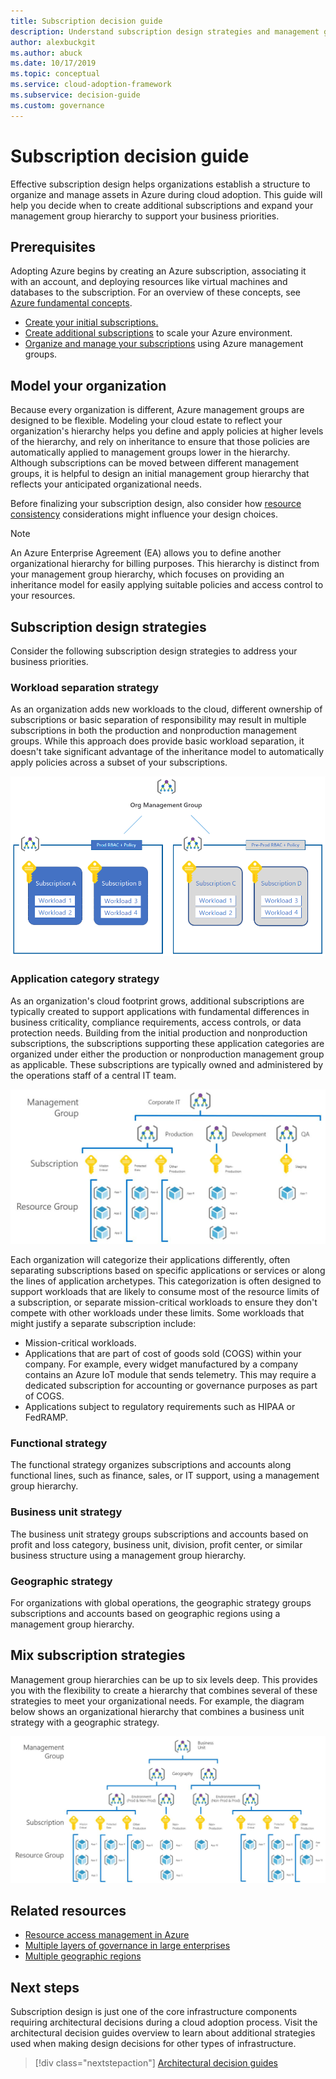 ```yaml
---
title: Subscription decision guide
description: Understand subscription design strategies and management group hierarchy to organize your Azure assets.
author: alexbuckgit
ms.author: abuck
ms.date: 10/17/2019
ms.topic: conceptual
ms.service: cloud-adoption-framework
ms.subservice: decision-guide
ms.custom: governance
---
```


# Subscription decision guide

Effective subscription design helps organizations establish a structure to organize and manage assets in Azure during cloud adoption. This guide will help you decide when to create additional subscriptions and expand your management group hierarchy to support your business priorities.

## Prerequisites

Adopting Azure begins by creating an Azure subscription, associating it with an account, and deploying resources like virtual machines and databases to the subscription. For an overview of these concepts, see [Azure fundamental concepts](../../ready/considerations/fundamental-concepts.md).

- [Create your initial subscriptions.](../../ready/azure-best-practices/initial-subscriptions.md)
- [Create additional subscriptions](../../ready/azure-best-practices/scale-subscriptions.md) to scale your Azure environment.
- [Organize and manage your subscriptions](../../ready/azure-best-practices/organize-subscriptions.md) using Azure management groups.

## Model your organization

Because every organization is different, Azure management groups are designed to be flexible. Modeling your cloud estate to reflect your organization's hierarchy helps you define and apply policies at higher levels of the hierarchy, and rely on inheritance to ensure that those policies are automatically applied to management groups lower in the hierarchy. Although subscriptions can be moved between different management groups, it is helpful to design an initial management group hierarchy that reflects your anticipated organizational needs.

Before finalizing your subscription design, also consider how [resource consistency](../resource-consistency/index.md) considerations might influence your design choices.

> [!NOTE]
> An Azure Enterprise Agreement (EA) allows you to define another organizational hierarchy for billing purposes. This hierarchy is distinct from your management group hierarchy, which focuses on providing an inheritance model for easily applying suitable policies and access control to your resources.

## Subscription design strategies

Consider the following subscription design strategies to address your business priorities.

### Workload separation strategy

As an organization adds new workloads to the cloud, different ownership of subscriptions or basic separation of responsibility may result in multiple subscriptions in both the production and nonproduction management groups. While this approach does provide basic workload separation, it doesn't take significant advantage of the inheritance model to automatically apply policies across a subset of your subscriptions.

![Workload separation strategy](../../_images/ready/management-group-hierarchy-v2.png)

### Application category strategy

As an organization's cloud footprint grows, additional subscriptions are typically created to support applications with fundamental differences in business criticality, compliance requirements, access controls, or data protection needs. Building from the initial production and nonproduction subscriptions, the subscriptions supporting these application categories are organized under either the production or nonproduction management group as applicable. These subscriptions are typically owned and administered by the operations staff of a central IT team.

![Application category strategy](../../_images\decision-guides\decision-guide-subscriptions-hierarchy.png)

Each organization will categorize their applications differently, often separating subscriptions based on specific applications or services or along the lines of application archetypes. This categorization is often designed to support workloads that are likely to consume most of the resource limits of a subscription, or separate mission-critical workloads to ensure they don't compete with other workloads under these limits. Some workloads that might justify a separate subscription include:

- Mission-critical workloads.
- Applications that are part of cost of goods sold (COGS) within your company. For example, every widget manufactured by a company contains an Azure IoT module that sends telemetry. This may require a dedicated subscription for accounting or governance purposes as part of COGS.
- Applications subject to regulatory requirements such as HIPAA or FedRAMP.

### Functional strategy

The functional strategy organizes subscriptions and accounts along functional lines, such as finance, sales, or IT support, using a management group hierarchy.

### Business unit strategy

The business unit strategy groups subscriptions and accounts based on profit and loss category, business unit, division, profit center, or similar business structure using a management group hierarchy.

### Geographic strategy

For organizations with global operations, the geographic strategy groups subscriptions and accounts based on geographic regions using a management group hierarchy.

## Mix subscription strategies

Management group hierarchies can be up to six levels deep. This provides you with the flexibility to create a hierarchy that combines several of these strategies to meet your organizational needs. For example, the diagram below shows an organizational hierarchy that combines a business unit strategy with a geographic strategy.

![Mixed subscription strategy](../../_images\decision-guides\decision-guide-subscriptions-hierarchy-mixed.png)

## Related resources

- [Resource access management in Azure](../../govern/resource-consistency/resource-access-management.md)
- [Multiple layers of governance in large enterprises](../../govern/guides/complex/multiple-layers-of-governance.md)
- [Multiple geographic regions](../../migrate/azure-best-practices/multiple-regions.md)

## Next steps

Subscription design is just one of the core infrastructure components requiring architectural decisions during a cloud adoption process. Visit the architectural decision guides overview to learn about additional strategies used when making design decisions for other types of infrastructure.

> [!div class="nextstepaction"]
> [Architectural decision guides](../index.md)
